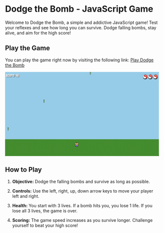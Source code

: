 # Dodge the Bomb - JavaScript Game

Welcome to Dodge the Bomb, a simple and addictive JavaScript game! Test your reflexes and see how long you can survive. Dodge falling bombs, stay alive, and aim for the high score!

## Play the Game

You can play the game right now by visiting the following link: [Play Dodge the Bomb](https://suyogkad.github.io/Dodge-the-Bomb---JS/)

![Game Screenshot](./images/Screenshot.png)

## How to Play

1. **Objective:** Dodge the falling bombs and survive as long as possible.

2. **Controls:** Use the left, right, up, down arrow keys to move your player left and right.

3. **Health:** You start with 3 lives. If a bomb hits you, you lose 1 life. If you lose all 3 lives, the game is over.

4. **Scoring:** The game speed increases as you survive longer. Challenge yourself to beat your high score!
